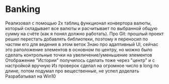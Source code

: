 # Banking
 Реализовал с помощью 2х таблиц функционал конвертора валюты, который складывает все валюты и расчитывает по выбранной общую сумму на счёте (как я понял должно работать).
 Про Git: прошлый проект решил перестать добавлять библиотеки, поэтому я переносил по частям его для ведения в этом веток
 Знаю про адаптивный UI, сейчас это раположение элементов в основном по центру, но можно было сделать контрольные точки на увеличение/уменьшение элементов
 Отображение "Истории" получилось сделать тоже через "центр" и с настройкой вручную
 Из проверок сделал на огромное число в long по длине, потом подумал про вещественные, не успел доделать
 Разрабатывал на Win10
